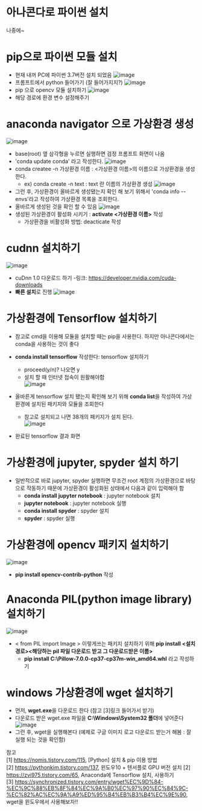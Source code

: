 # 아나콘다로 파이썬 설치
나중에~  

# pip으로 파이썬 모듈 설치
- 현재 내꺼 PC에 파이썬 3.7버전 설치 되었음
![image](https://user-images.githubusercontent.com/56099627/71706649-96659d00-2e29-11ea-818d-368618d7ed36.png)  
- 프롬프트에서 python 들어가기 (잘 들어가지지?)
![image](https://user-images.githubusercontent.com/56099627/71706701-f1978f80-2e29-11ea-90f4-13c6a9c4c171.png) 
- pip 으로 opencv 모듈 설치하기 
![image](https://user-images.githubusercontent.com/56099627/71706815-46d3a100-2e2a-11ea-90cf-9c01bd3930ef.png)  
- 해당 경로에 환경 변수 설정해주기

# anaconda navigator 으로 가상환경 생성
![image](https://user-images.githubusercontent.com/56099627/71880789-69402400-3174-11ea-93a8-422a02cf5551.png)
- base(root) 옆 삼각형을 누르면 <open Terminal> 실행하면 검정 프롬프트 화면이 나옴
- 'conda update conda' 라고 작성한다. 
![image](https://user-images.githubusercontent.com/56099627/71881281-5e39c380-3175-11ea-8fe0-1851ca156388.png)
- conda createe -n 가상환경 이름 : <가상환경 이름>의 이름으로 가상환경을 생성한다.
  - ex) conda create -n text : text 란 이름의 가상환경 생성
![image](https://user-images.githubusercontent.com/56099627/71881463-afe24e00-3175-11ea-90d1-2a9df5a4e56f.png)  
- 그런 후, 가상환경이 올바르게 생성됐는지 확인 해 보기 위해서 'conda info --envs'라고 작성하여 가상환경 목록을 조회한다.
- 올바르게 생성된 것을 확인 할 수 있음
![image](https://user-images.githubusercontent.com/56099627/71881680-16676c00-3176-11ea-86fa-97e697cdfd74.png)  
- 생성된 가상환경이 활성화 시키기 : **activate <가상환경 이름>** 작성
  - 가상환경을 비활성화 방법: deacticate 작성

# cudnn 설치하기
![image](https://user-images.githubusercontent.com/56099627/71951429-5f72fb00-321e-11ea-9b1d-55650ce01e3e.png)
- cuDnn 1.0 다운로드 하기 
  -링크: https://developer.nvidia.com/cuda-downloads
- **빠른 설치**로 진행
![image](https://user-images.githubusercontent.com/56099627/71951523-aeb92b80-321e-11ea-9343-5b2b0227db42.png)

# 가상환경에 Tensorflow 설치하기 
- 참고로 cmd을 이용해 모듈을 설치할 때는 pip을 사용한다. 하지만 아나콘다에서는 conda을 사용하는 것이 좋다
  
- **conda install tensorflow** 작성한다: tensorflow 설치하기  
  - proceed(y/n)? 나오면 y
  - 설치 할 때 인터넷 접속이 원활해야함  
![image](https://user-images.githubusercontent.com/56099627/71882178-4ebb7a00-3177-11ea-91af-d514711d2adb.png)  
- 올바른게 tensorflow 설치 됐는지 확인해 보기 위해 **conda list**을 작성하여 가상환경에 설치된 패키지와 모듈을 조회한다
  - 참고로 설치되고 나면 38개의 패키지가 설치 된다.  
![image](https://user-images.githubusercontent.com/56099627/71882305-8f1af800-3177-11ea-8900-f7a6f9466d41.png)
- 완료된 tensorflow 결과 화면

# 가상환경에 jupyter, spyder 설치 하기
- 일반적으로 바로 jupyter, spyder 실행하면 무조건 root 계정의 가상환경으로 바탕으로 작동하기 때문에  가상환경이 활성화된 상태에서 다음과 같이 입력해야 함
  - **conda install jupyter notebook** : jupyter notebook 설치
  - **jupyter notebook** : jupyter notebook 실행
  - **conda install spyder** : spyder 설치
  - **spyder** : spyder 실행

# 가상환경에 opencv 패키지 설치하기
![image](https://user-images.githubusercontent.com/56099627/71884104-03a36600-317b-11ea-8bbf-12a94aba3cb9.png)
- **pip install opencv-contrib-python** 작성

# Anaconda PIL(python image library) 설치하기
![image](https://user-images.githubusercontent.com/56099627/71885166-26367e80-317d-11ea-9cf0-548d70c6e843.png)
- < from PIL import Image > 이렇게쓰는 패키지 설치하기 위해 **pip install <설치경로>\<해당하는 pil 파일 다운로드 받고 그 다운로드받은 이름>** 
  - **pip install C:\Pillow-7.0.0-cp37-cp37m-win_amd64.whl** 라고 작성하기

# windows 가상환경에 wget 설치하기
- 먼저, **wget.exe**을 다운로드 한다 (참고 [3]링크 들어가서 받기)
- 다운로드 받은 wget.exe 파일을 **C:\Windows\System32 폴더**에 넣어준다
![image](https://user-images.githubusercontent.com/56099627/71944747-1d3ebf00-3208-11ea-8226-884333b0bfa5.png)  
- 그런 후, wget을 실행해본다 (예제로 구글 이미지 로고 다운로드 받는거 해봄 : 잘 실행 되는 것을 확인함)

참고  
[1] https://nomis.tistory.com/115,  [Python] 설치 & pip 이용 방법  
[2] https://pythonkim.tistory.com/137, 윈도우10 + 텐서플로 GPU 버전 설치
[2] https://zvi975.tistory.com/65, Anaconda에 Tensorflow 설치, 사용하기  
[3] https://synchronized.tistory.com/entry/wget%EC%9D%84-%EC%9C%88%EB%8F%84%EC%9A%B0%EC%97%90%EC%84%9C-%EC%82%AC%EC%9A%A9%ED%95%B4%EB%B3%B4%EC%9E%90, wget을 윈도우에서 사용해보자!!
